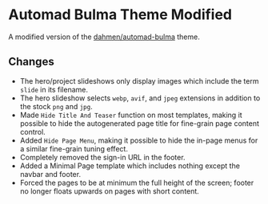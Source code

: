 # Automad Bulma Theme Modified

A modified version of the [dahmen/automad-bulma](https://packages.automad.org/dahmen/automad-bulma) theme.  

## Changes

- The hero/project slideshows only display images which include the term `slide` in its filename.  
- The hero slideshow selects `webp`, `avif`, and `jpeg` extensions in addition to the stock `png` and `jpg`.
- Made `Hide Title And Teaser` function on most templates, making it possible to hide the autogenerated page title for fine-grain page content control.  
- Added `Hide Page Menu`, making it possible to hide the in-page menus for a similar fine-grain tuning effect.  
- Completely removed the sign-in URL in the footer.
- Added a Minimal Page template which includes nothing except the navbar and footer.  
- Forced the pages to be at minimum the full height of the screen; footer no longer floats upwards on pages with short content.

